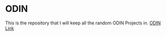 # ODIN
This is the repository that I will keep all the random ODIN Projects in. [ODIN Link](www.theodinproject.com)
